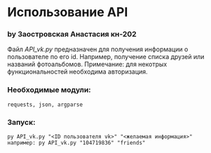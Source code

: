 # Использование API
### by Заостровская Анастасия кн-202

Файл *API_vk.py* предназначен для получения информации о пользователе по его id. Например, получение списка друзей или названий фотоальбомов. 
Примечание: для некотрых функциональностей необходима авторизация.

### Необходимые модули:
	requests, json, argparse

### Запуск:
	py API_vk.py "<ID пользователя vk>" "<желаемая информация>"
	например: py API_vk.py "104719836" "friends"